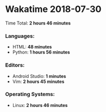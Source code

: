 # Wakatime 2018-07-30

Time Total: **2 hours 46 minutes**

### Languages:
- HTML: **48 minutes** 
- Python: **1 hours 56 minutes** 

### Editors:
- Android Studio: **1 minutes** 
- Vim: **2 hours 45 minutes** 

### Operating Systems:
- Linux: **2 hours 46 minutes** 

